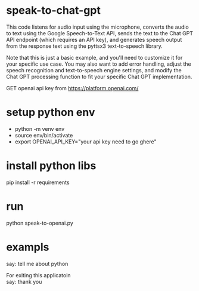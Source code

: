 # speak-to-chat-gpt
This code listens for audio input using the microphone, 
converts the audio to text using the Google Speech-to-Text API, 
sends the text to the Chat GPT API endpoint (which requires an API key), 
and generates speech output from the response text using the pyttsx3 text-to-speech library.  

Note that this is just a basic example, and you'll need to customize it for your specific use case. You may also want to add error handling, adjust the speech recognition and text-to-speech engine settings, and modify the Chat GPT processing function to fit your specific Chat GPT implementation.

GET openai api key from 
https://platform.openai.com/


# setup python env
- python -m venv env
- source env/bin/activate
- export OPENAI_API_KEY="your api key need to go ghere"


# install python libs 
pip install -r requirements 

# run 
python speak-to-openai.py

# exampls 
say: tell me about python 

For exiting this applicatoin  
say: thank you 
